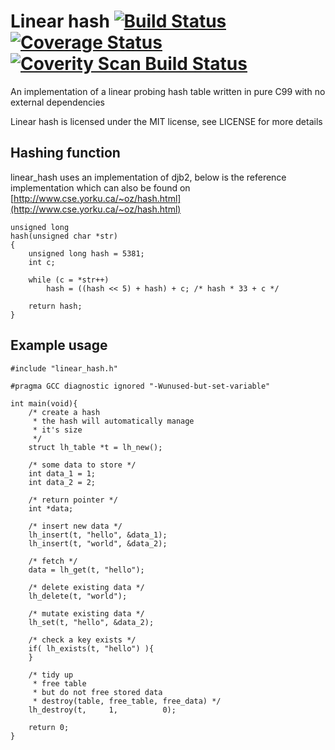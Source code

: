 # Linear hash [![Build Status](https://travis-ci.org/mkfifo/linear_hash.svg)](https://travis-ci.org/mkfifo/linear_hash) [![Coverage Status](https://coveralls.io/repos/mkfifo/linear_hash/badge.svg?branch=master)](https://coveralls.io/r/mkfifo/linear_hash?branch=master) <a href="https://scan.coverity.com/projects/4850"> <img alt="Coverity Scan Build Status" src="https://scan.coverity.com/projects/4850/badge.svg"/> </a>

An implementation of a linear probing hash table written in pure C99 with no external dependencies

Linear hash is licensed under the MIT license, see LICENSE for more details

Hashing function
----------------

linear_hash uses an implementation of djb2,
below is the reference implementation which can also be
found on [http://www.cse.yorku.ca/~oz/hash.html](http://www.cse.yorku.ca/~oz/hash.html)

    unsigned long
    hash(unsigned char *str)
    {
        unsigned long hash = 5381;
        int c;

        while (c = *str++)
            hash = ((hash << 5) + hash) + c; /* hash * 33 + c */

        return hash;
    }

Example usage
--------------

    #include "linear_hash.h"

    #pragma GCC diagnostic ignored "-Wunused-but-set-variable"

    int main(void){
        /* create a hash
         * the hash will automatically manage
         * it's size
         */
        struct lh_table *t = lh_new();

        /* some data to store */
        int data_1 = 1;
        int data_2 = 2;

        /* return pointer */
        int *data;

        /* insert new data */
        lh_insert(t, "hello", &data_1);
        lh_insert(t, "world", &data_2);

        /* fetch */
        data = lh_get(t, "hello");

        /* delete existing data */
        lh_delete(t, "world");

        /* mutate existing data */
        lh_set(t, "hello", &data_2);

        /* check a key exists */
        if( lh_exists(t, "hello") ){
        }

        /* tidy up
         * free table
         * but do not free stored data
         * destroy(table, free_table, free_data) */
        lh_destroy(t,     1,          0);

        return 0;
    }

